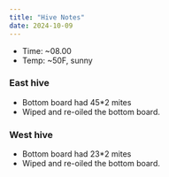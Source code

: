 ```yaml
---
title: "Hive Notes"
date: 2024-10-09
---
```


- Time: ~08.00
- Temp: ~50F, sunny

### East hive

- Bottom board had 45*2 mites
- Wiped and re-oiled the bottom board.

### West hive

- Bottom board had 23*2 mites
- Wiped and re-oiled the bottom board.


